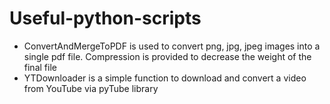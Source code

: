 # Useful-python-scripts
- ConvertAndMergeToPDF is used to convert png, jpg, jpeg images into a single pdf file. Compression is provided to decrease the weight of the final file
- YTDownloader is a simple function to download and convert a video from YouTube via pyTube library
